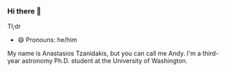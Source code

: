 ### Hi there 👋

Tl;dr
- 😄 Pronouns: he/him



My name is Anastasios Tzanidakis, but you can call me Andy. I'm a third-year astronomy Ph.D. student at the University of Washington. 

<!--
**AndyTza/AndyTza** is a ✨ _special_ ✨ repository because its `README.md` (this file) appears on your GitHub profile.

Here are some ideas to get you started:

- 🔭 I’m currently working on ...
- 🌱 I’m currently learning ...
- 👯 I’m looking to collaborate on ...
- 🤔 I’m looking for help with ...
- 💬 Ask me about ...
- 📫 How to reach me: ...
- 😄 Pronouns: ...
- ⚡ Fun fact: ...
-->

